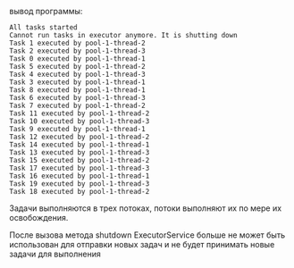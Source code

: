вывод программы:

```
All tasks started
Cannot run tasks in executor anymore. It is shutting down
Task 1 executed by pool-1-thread-2
Task 2 executed by pool-1-thread-3
Task 0 executed by pool-1-thread-1
Task 5 executed by pool-1-thread-2
Task 4 executed by pool-1-thread-3
Task 3 executed by pool-1-thread-1
Task 8 executed by pool-1-thread-1
Task 6 executed by pool-1-thread-3
Task 7 executed by pool-1-thread-2
Task 11 executed by pool-1-thread-2
Task 10 executed by pool-1-thread-3
Task 9 executed by pool-1-thread-1
Task 12 executed by pool-1-thread-2
Task 14 executed by pool-1-thread-1
Task 13 executed by pool-1-thread-3
Task 15 executed by pool-1-thread-2
Task 17 executed by pool-1-thread-3
Task 16 executed by pool-1-thread-1
Task 19 executed by pool-1-thread-3
Task 18 executed by pool-1-thread-2
```

Задачи выполняются в трех потоках, потоки выполняют их по мере их освобождения.

После вызова метода shutdown ExecutorService больше не может быть использован для отправки новых задач и не будет принимать новые задачи для выполнения
